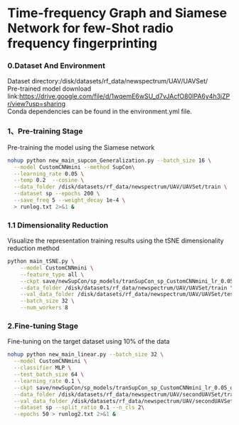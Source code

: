 # Time-frequency Graph and Siamese Network for few-Shot radio frequency fingerprinting
### 0.Dataset And Environment
Dataset directory:/disk/datasets/rf_data/newspectrum/UAV/UAVSet/  
Pre-trained model download link:https://drive.google.com/file/d/1wqemE6wSU_d7vJAcfO80IPA6y4h3jZPr/view?usp=sharing   
Conda dependencies can be found in the environment.yml file.

### 1、Pre-training Stage
Pre-training the model using the Siamese network
```bash
nohup python new_main_supcon_Generalization.py --batch_size 16 \
  --model CustomCNNmini --method SupCon\
  --learning_rate 0.05 \
  --temp 0.2  --cosine \
  --data_folder /disk/datasets/rf_data/newspectrum/UAV/UAVSet/train \
  --dataset sp --epochs 200 \
  --save_freq 5 --weight_decay 1e-4 \
  > runlog.txt 2>&1 &  
```

### 1.1 Dimensionality Reduction
Visualize the representation training results using the tSNE dimensionality reduction method
```bash
python main_tSNE.py \
    --model CustomCNNmini \
    --feature_type all \
    --ckpt save/newSupCon/sp_models/tranSupCon_sp_CustomCNNmini_lr_0.05_decay_0.0001_bsz_16_temp_0.2_trial_0_cosine/ckpt_epoch_140.pth \
    --data_folder /disk/datasets/rf_data/newspectrum/UAV/UAVSet/train \
    --val_data_folder /disk/datasets/rf_data/newspectrum/UAV/UAVSet/test \
    --batch_size 32 \
    --num_workers 8
```

### 2.Fine-tuning Stage
Fine-tuning on the target dataset using 10% of the data
```bash
nohup python new_main_linear.py --batch_size 32 \
  --model CustomCNNmini \
  --classifier MLP \
  --test_batch_size 64 \
  --learning_rate 0.1 \
  --ckpt save/newSupCon/sp_models/tranSupCon_sp_CustomCNNmini_lr_0.05_decay_0.0001_bsz_16_temp_0.2_trial_0_cosine/ckpt_epoch_140.pth \
  --data_folder /disk/datasets/rf_data/newspectrum/UAV/secondUAVSet/train \
  --val_data_folder /disk/datasets/rf_data/newspectrum/UAV/secondUAVSet/test \
  --dataset sp --split_ratio 0.1 --n_cls 2\
  --epochs 50 > runlog2.txt 2>&1 &
```
